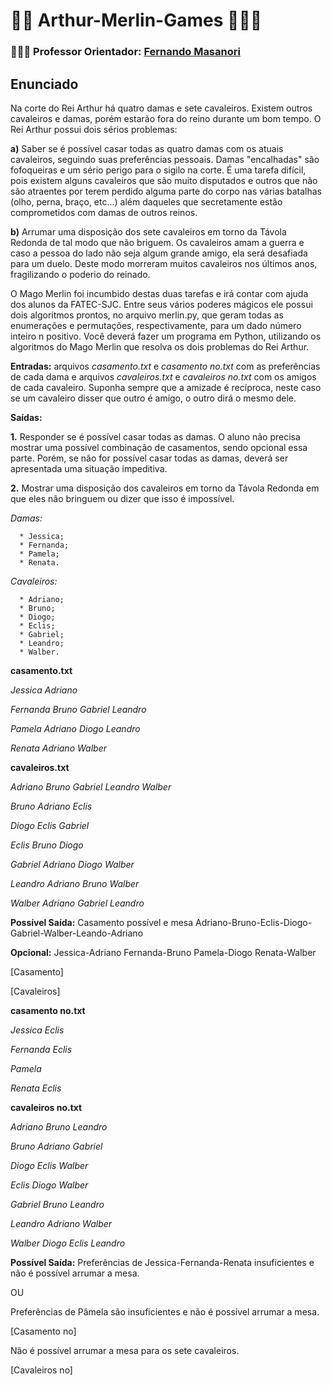 # 🤴🏻 Arthur-Merlin-Games 🧙🏻‍♂️

### 👨🏽‍🏫 Professor Orientador: [Fernando Masanori](https://github.com/fmasanori)

## Enunciado

Na corte do Rei Arthur há quatro damas e sete cavaleiros. Existem outros cavaleiros e damas, porém estarão fora do reino durante um bom tempo. O Rei Arthur possui dois sérios problemas:

**a)** Saber se é possível casar todas as quatro damas com os atuais cavaleiros, seguindo suas preferências pessoais. Damas "encalhadas" são fofoqueiras e um sério perigo para o sigilo na corte. É uma tarefa difícil, pois existem alguns cavaleiros que são muito disputados e outros que não são atraentes por terem perdido alguma parte do corpo nas várias batalhas (olho, perna, braço, etc...) além daqueles que secretamente estão comprometidos com damas de outros reinos.

**b)** Arrumar uma disposição dos sete cavaleiros em torno da Távola Redonda de tal modo que não briguem. Os cavaleiros amam a guerra e caso a pessoa do lado não seja algum grande amigo, ela será desafiada para um duelo. Deste modo morreram muitos cavaleiros nos últimos anos, fragilizando o poderio do reinado.

O Mago Merlin foi incumbido destas duas tarefas e irá contar com ajuda dos alunos da FATEC-SJC. Entre seus vários poderes mágicos ele possui dois algoritmos prontos, no arquivo merlin.py, que geram todas as enumerações e permutações, respectivamente, para um dado número inteiro n positivo. Você deverá fazer um programa em Python, utilizando os algoritmos do Mago Merlin que resolva os dois problemas do Rei Arthur.

**Entradas:** arquivos _casamento.txt_ e _casamento no.txt_ com as preferências de cada dama e arquivos _cavaleiros.txt_ e _cavaleiros no.txt_ com os amigos de cada cavaleiro. Suponha sempre que a amizade é recíproca, neste caso se um cavaleiro disser que outro é amigo, o outro dirá o mesmo dele.

**Saídas:**

**1.** Responder se é possível casar todas as damas. O aluno não precisa mostrar uma possível combinação de casamentos, sendo opcional essa parte. Porém, se não for possível casar todas as damas, deverá ser apresentada uma situação impeditiva.

**2.** Mostrar uma disposição dos cavaleiros em torno da Távola Redonda em que eles não bringuem ou dizer que isso é impossível.

*Damas:* 

      * Jessica;
      * Fernanda;
      * Pamela;
      * Renata.

*Cavaleiros:*

      * Adriano;
      * Bruno;
      * Diogo;
      * Eclis;
      * Gabriel;
      * Leandro;
      * Walber.
      
**casamento.txt**

*Jessica Adriano*

*Fernanda Bruno Gabriel Leandro*

*Pamela Adriano Diogo Leandro*

*Renata Adriano Walber*


**cavaleiros.txt**

*Adriano Bruno Gabriel Leandro Walber*

*Bruno Adriano Eclis*

*Diogo Eclis Gabriel*

*Eclis Bruno Diogo*

*Gabriel Adriano Diogo Walber*

*Leandro Adriano Bruno Walber*

*Walber Adriano Gabriel Leandro*

**Possível Saída:** Casamento possível e mesa Adriano-Bruno-Eclis-Diogo-Gabriel-Walber-Leando-Adriano

**Opcional:** Jessica-Adriano Fernanda-Bruno Pamela-Diogo Renata-Walber

[Casamento]

[Cavaleiros]

**casamento no.txt**

*Jessica Eclis*

*Fernanda Eclis*

*Pamela*

*Renata Eclis*

**cavaleiros no.txt**

*Adriano Bruno Leandro*

*Bruno Adriano Gabriel*

*Diogo Eclis Walber*

*Eclis Diogo Walber*

*Gabriel Bruno Leandro*

*Leandro Adriano Walber*

*Walber Diogo Eclis Leandro*

**Possível Saída:** Preferências de Jessica-Fernanda-Renata insuficientes e não é possível arrumar a mesa.

OU

Preferências de Pâmela são insuficientes e não é possível arrumar a mesa.

[Casamento no]

Não é possível arrumar a mesa para os sete cavaleiros.

[Cavaleiros no]
